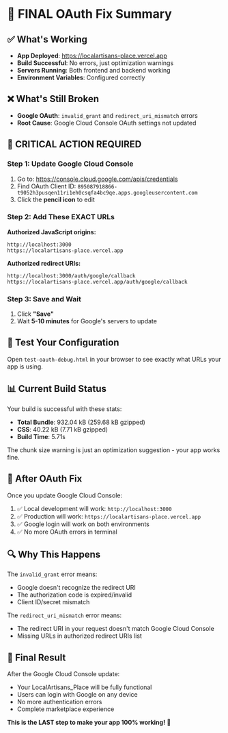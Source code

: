 # 🎯 FINAL OAuth Fix Summary

## ✅ What's Working
- **App Deployed**: https://localartisans-place.vercel.app
- **Build Successful**: No errors, just optimization warnings
- **Servers Running**: Both frontend and backend working
- **Environment Variables**: Configured correctly

## ❌ What's Still Broken
- **Google OAuth**: `invalid_grant` and `redirect_uri_mismatch` errors
- **Root Cause**: Google Cloud Console OAuth settings not updated

## 🚨 CRITICAL ACTION REQUIRED

### Step 1: Update Google Cloud Console
1. Go to: https://console.cloud.google.com/apis/credentials
2. Find OAuth Client ID: `895087918866-t9052h3pusqen11ri1eh0csqfa4bc9qe.apps.googleusercontent.com`
3. Click the **pencil icon** to edit

### Step 2: Add These EXACT URLs

**Authorized JavaScript origins:**
```
http://localhost:3000
https://localartisans-place.vercel.app
```

**Authorized redirect URIs:**
```
http://localhost:3000/auth/google/callback
https://localartisans-place.vercel.app/auth/google/callback
```

### Step 3: Save and Wait
1. Click **"Save"**
2. Wait **5-10 minutes** for Google's servers to update

## 🧪 Test Your Configuration

Open `test-oauth-debug.html` in your browser to see exactly what URLs your app is using.

## 📊 Current Build Status

Your build is successful with these stats:
- **Total Bundle**: 932.04 kB (259.68 kB gzipped)
- **CSS**: 40.22 kB (7.71 kB gzipped)
- **Build Time**: 5.71s

The chunk size warning is just an optimization suggestion - your app works fine.

## 🎉 After OAuth Fix

Once you update Google Cloud Console:
1. ✅ Local development will work: `http://localhost:3000`
2. ✅ Production will work: `https://localartisans-place.vercel.app`
3. ✅ Google login will work on both environments
4. ✅ No more OAuth errors in terminal

## 🔍 Why This Happens

The `invalid_grant` error means:
- Google doesn't recognize the redirect URI
- The authorization code is expired/invalid
- Client ID/secret mismatch

The `redirect_uri_mismatch` error means:
- The redirect URI in your request doesn't match Google Cloud Console
- Missing URLs in authorized redirect URIs list

## 🚀 Final Result

After the Google Cloud Console update:
- Your LocalArtisans_Place will be fully functional
- Users can login with Google on any device
- No more authentication errors
- Complete marketplace experience

**This is the LAST step to make your app 100% working!** 🎯
